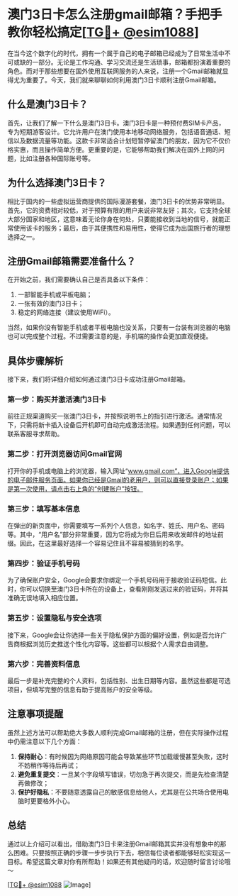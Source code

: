 # 澳门3日卡怎么注册gmail邮箱？手把手教你轻松搞定[[TG💪+ @esim1088](https://t.me/s/esim1088)]

在当今这个数字化的时代，拥有一个属于自己的电子邮箱已经成为了日常生活中不可或缺的一部分。无论是工作沟通、学习交流还是生活琐事，邮箱都扮演着重要的角色。而对于那些想要在国外使用互联网服务的人来说，注册一个Gmail邮箱就显得尤为重要了。今天，我们就来聊聊如何利用澳门3日卡顺利注册Gmail邮箱。

## 什么是澳门3日卡？

首先，让我们了解一下什么是澳门3日卡。澳门3日卡是一种预付费SIM卡产品，专为短期游客设计。它允许用户在澳门使用本地移动网络服务，包括语音通话、短信以及数据流量等功能。这款卡非常适合计划短暂停留澳门的朋友，因为它不仅价格实惠，而且操作简单方便。更重要的是，它能够帮助我们解决在国外上网的问题，比如注册各种国际账号等。

## 为什么选择澳门3日卡？

相比于国内的一些虚拟运营商提供的国际漫游套餐，澳门3日卡的优势非常明显。首先，它的资费相对较低，对于预算有限的用户来说非常友好；其次，它支持全球大部分国家和地区，这意味着无论你身在何处，只要能接收到当地的信号，就能正常使用该卡的服务；最后，由于其便携性和易用性，使得它成为出国旅行者的理想选择之一。

## 注册Gmail邮箱需要准备什么？

在开始之前，我们需要确认自己是否具备以下条件：
1. 一部智能手机或平板电脑；
2. 一张有效的澳门3日卡；
3. 稳定的网络连接（建议使用WiFi）。

当然，如果你没有智能手机或者平板电脑也没关系，只要有一台装有浏览器的电脑也可以完成整个过程。不过需要注意的是，手机端的操作会更加直观便捷。

## 具体步骤解析

接下来，我们将详细介绍如何通过澳门3日卡成功注册Gmail邮箱。

### 第一步：购买并激活澳门3日卡

前往正规渠道购买一张澳门3日卡，并按照说明书上的指引进行激活。通常情况下，只需将新卡插入设备后开机即可自动完成激活流程。如果遇到任何问题，可以联系客服寻求帮助。

### 第二步：打开浏览器访问Gmail官网

打开你的手机或电脑上的浏览器，输入网址“www.gmail.com”，进入Google提供的电子邮件服务页面。如果你已经是Gmail的老用户，则可以直接登录账户；如果是第一次使用，请点击右上角的“创建账户”按钮。

### 第三步：填写基本信息

在弹出的新页面中，你需要填写一系列个人信息，如名字、姓氏、用户名、密码等。其中，“用户名”部分非常重要，因为它将成为你日后用来收发邮件的地址前缀。因此，在这里最好选择一个容易记住且不容易被猜到的名字。

### 第四步：验证手机号码

为了确保账户安全，Google会要求你绑定一个手机号码用于接收验证码短信。此时，你可以切换至澳门3日卡所在的设备上，查看刚刚发送过来的验证码，并将其准确无误地填入相应位置。

### 第五步：设置隐私与安全选项

接下来，Google会让你选择一些关于隐私保护方面的偏好设置，例如是否允许广告商根据浏览历史推送个性化内容等。这些都可以根据个人需求自由调整。

### 第六步：完善资料信息

最后一步是补充完整的个人资料，包括性别、出生日期等内容。虽然这些都是可选项目，但填写完整的信息有助于提高账户的安全等级。

## 注意事项提醒

虽然上述方法可以帮助绝大多数人顺利完成Gmail邮箱的注册，但在实际操作过程中仍需注意以下几个方面：

1. **保持耐心**：有时候因为网络原因可能会导致某些环节加载缓慢甚至失败，这时不妨稍作等待后再试；
2. **避免重复提交**：一旦某个字段填写错误，切勿急于再次提交，而是先检查清楚再做修改；
3. **保护好隐私**：不要随意透露自己的敏感信息给他人，尤其是在公共场合使用电脑时更要格外小心。

## 总结

通过以上介绍可以看出，借助澳门3日卡来注册Gmail邮箱其实并没有想象中的那么困难。只要按照正确的步骤一步步执行下去，相信每位读者都能够轻松实现这一目标。希望这篇文章对你有所帮助！如果还有其他疑问的话，欢迎随时留言讨论哦～

[[TG💪+ @esim1088](https://t.me/s/esim1088) ![Image](https://i.postimg.cc/4NQfJmqS/Snipaste-2025-05-13-00-14-12.png)]